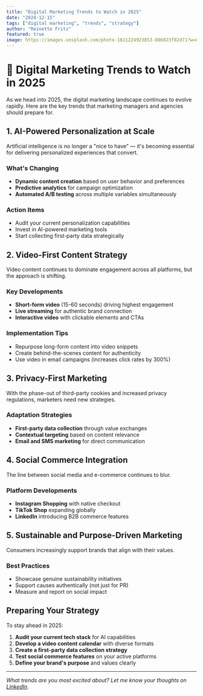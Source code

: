 ```yaml
---
title: "Digital Marketing Trends to Watch in 2025"
date: "2024-12-15"
tags: ["digital marketing", "trends", "strategy"]
author: "Reinette Fritz"
featured: true
image: https://images.unsplash.com/photo-1611224923853-80b023f02d71?w=800&h=500&fit=crop
---
```


# 🚀 Digital Marketing Trends to Watch in 2025

As we head into 2025, the digital marketing landscape continues to evolve rapidly. Here are the key trends that marketing managers and agencies should prepare for.

## 1. AI-Powered Personalization at Scale

Artificial intelligence is no longer a "nice to have" — it's becoming essential for delivering personalized experiences that convert.

### What's Changing
- **Dynamic content creation** based on user behavior and preferences
- **Predictive analytics** for campaign optimization
- **Automated A/B testing** across multiple variables simultaneously

### Action Items
- Audit your current personalization capabilities
- Invest in AI-powered marketing tools
- Start collecting first-party data strategically

## 2. Video-First Content Strategy

Video content continues to dominate engagement across all platforms, but the approach is shifting.

### Key Developments
- **Short-form video** (15-60 seconds) driving highest engagement
- **Live streaming** for authentic brand connection
- **Interactive video** with clickable elements and CTAs

### Implementation Tips
- Repurpose long-form content into video snippets
- Create behind-the-scenes content for authenticity
- Use video in email campaigns (increases click rates by 300%)

## 3. Privacy-First Marketing

With the phase-out of third-party cookies and increased privacy regulations, marketers need new strategies.

### Adaptation Strategies
- **First-party data collection** through value exchanges
- **Contextual targeting** based on content relevance
- **Email and SMS marketing** for direct communication

## 4. Social Commerce Integration

The line between social media and e-commerce continues to blur.

### Platform Developments
- **Instagram Shopping** with native checkout
- **TikTok Shop** expanding globally
- **LinkedIn** introducing B2B commerce features

## 5. Sustainable and Purpose-Driven Marketing

Consumers increasingly support brands that align with their values.

### Best Practices
- Showcase genuine sustainability initiatives
- Support causes authentically (not just for PR)
- Measure and report on social impact

## Preparing Your Strategy

To stay ahead in 2025:

1. **Audit your current tech stack** for AI capabilities
2. **Develop a video content calendar** with diverse formats  
3. **Create a first-party data collection strategy**
4. **Test social commerce features** on your active platforms
5. **Define your brand's purpose** and values clearly

---

*What trends are you most excited about? Let me know your thoughts on [LinkedIn](https://www.linkedin.com/in/reinette-fritz-9a9727253/).*